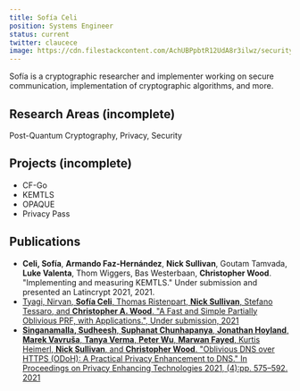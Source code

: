 ```yaml
---
title: Sofía Celi
position: Systems Engineer
status: current
twitter: claucece
image: https://cdn.filestackcontent.com/AchUBPpbtR12UdA8r3ilwz/security=policy:eyJleHBpcnkiOjIyMzEyNTc0MzcsImNhbGwiOlsicmVhZCIsImNvbnZlcnQiXSwiaGFuZGxlIjoid09FdnUxUnVTck93RHN5RE50QVQifQ==,signature:f4af3a85df6335fbdb9b712fc4018ed0d36569c633a3b16e91ee1bb9094e91be/cache=expiry:max/resize=w:600,h:600,fit:crop,align:faces/rotate=d:exif/wOEvu1RuSrOwDsyDNtAT
---
```

Sofía is a cryptographic researcher and implementer working on secure communication, implementation of cryptographic algorithms, and more.

## Research Areas (incomplete)
Post-Quantum Cryptography, Privacy, Security

## Projects (incomplete)
* CF-Go
* KEMTLS
* OPAQUE
* Privacy Pass

## Publications 
* **Celi, Sofía**, **Armando Faz-Hernández**, **Nick Sullivan**, Goutam Tamvada, **Luke Valenta**, Thom Wiggers, Bas Westerbaan, **Christopher Wood**. "Implementing and measuring KEMTLS." Under submission and presented an Latincrypt 2021, 2021.
* [Tyagi, Nirvan, **Sofía Celi**, Thomas Ristenpart, **Nick Sullivan**, Stefano Tessaro, and **Christopher A. Wood**. "A Fast and Simple Partially Oblivious PRF, with Applications.", Under submission, 2021](https://eprint.iacr.org/2021/864.pdf)
* [**Singanamalla, Sudheesh**, **Suphanat Chunhapanya**, **Jonathan Hoyland**, **Marek Vavruša**, **Tanya Verma**, **Peter Wu**, **Marwan Fayed**, Kurtis Heimerl, **Nick Sullivan**, and **Christopher Wood**. "Oblivious DNS over HTTPS (ODoH): A Practical Privacy Enhancement to DNS." In Proceedings on Privacy Enhancing Technologies 2021, (4):pp. 575–592. 2021](https://www.petsymposium.org/2021/files/papers/issue4/popets-2021-0085.pdf)


